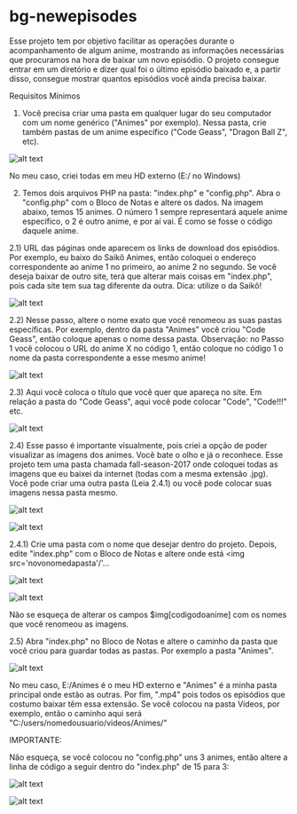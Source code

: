 # bg-newepisodes

Esse projeto tem por objetivo facilitar as operações durante o acompanhamento de algum anime, mostrando as informações necessárias que procuramos na hora de baixar um novo episódio. O projeto consegue entrar em um diretório e dizer qual foi o último episódio baixado e, a partir disso, consegue mostrar quantos episódios você ainda precisa baixar.

Requisitos Mínimos

1) Você precisa criar uma pasta em qualquer lugar do seu computador com um nome genérico ("Animes" por exemplo). Nessa pasta, crie também pastas de um anime específico ("Code Geass", "Dragon Ball Z", etc).

![alt text](https://github.com/bprojects/bg-newepisodes/blob/master/gh-img/Screenshot%20from%202017-12-06%2021-51-06.png?raw=true)

No meu caso, criei todas em meu HD externo (E:/ no Windows)

2) Temos dois arquivos PHP na pasta: "index.php" e "config.php". Abra o "config.php" com o Bloco de Notas e altere os dados. Na imagem abaixo, temos 15 animes. O número 1 sempre representará aquele anime específico, o 2 é outro anime, e por aí vai. É como se fosse o código daquele anime.

2.1) URL das páginas onde aparecem os links de download dos episódios. Por exemplo, eu baixo do Saikô Animes, então coloquei o endereço correspondente ao anime 1 no primeiro, ao anime 2 no segundo. Se você deseja baixar de outro site, terá que alterar mais coisas em "index.php", pois cada site tem sua tag diferente da outra. Dica: utilize o da Saikô!

![alt text](https://github.com/bprojects/bg-newepisodes/blob/master/gh-img/Screenshot%20from%202017-12-06%2021-59-26.png?raw=true)

2.2) Nesse passo, altere o nome exato que você renomeou as suas pastas específicas. Por exemplo, dentro da pasta "Animes" você criou "Code Geass", então coloque apenas o nome dessa pasta. Observação: no Passo 1 você colocou o URL do anime X no código 1, então coloque no código 1 o nome da pasta correspondente a esse mesmo anime!

![alt text](https://github.com/bprojects/bg-newepisodes/blob/master/gh-img/Screenshot%20from%202017-12-06%2022-04-25.png?raw=true)

2.3) Aqui você coloca o título que você quer que apareça no site. Em relação a pasta do "Code Geass", aqui você pode colocar "Code", "Code!!!" etc.

![alt text](https://github.com/bprojects/bg-newepisodes/blob/master/gh-img/Screenshot%20from%202017-12-06%2022-04-40.png?raw=true)

2.4) Esse passo é importante visualmente, pois criei a opção de poder visualizar as imagens dos animes. Você bate o olho e já o reconhece. Esse projeto tem uma pasta chamada fall-season-2017 onde coloquei todas as imagens que eu baixei da internet (todas com a mesma extensão .jpg). Você pode criar uma outra pasta (Leia 2.4.1) ou você pode colocar suas imagens nessa pasta mesmo.

![alt text](https://github.com/bprojects/bg-newepisodes/blob/master/gh-img/Screenshot%20from%202017-12-06%2022-04-57.png?raw=true)

![alt text](https://github.com/bprojects/bg-newepisodes/blob/master/gh-img/Screenshot%20from%202017-12-06%2022-16-26.png?raw=true)

2.4.1) Crie uma pasta com o nome que desejar dentro do projeto. Depois, edite "index.php" com o Bloco de Notas e altere onde está <img src='novonomedapasta'/'...

![alt text](https://github.com/bprojects/bg-newepisodes/blob/master/gh-img/Screenshot%20from%202017-12-06%2022-19-46.png?raw=true)

![alt text](https://github.com/bprojects/bg-newepisodes/blob/master/gh-img/Screenshot%20from%202017-12-06%2022-20-44.png?raw=true)

Não se esqueça de alterar os campos $img[codigodoanime] com os nomes que você renomeou as imagens.

2.5) Abra "index.php" no Bloco de Notas e altere o caminho da pasta que você criou para guardar todas as pastas. Por exemplo a pasta "Animes". 

![alt text](https://github.com/bprojects/bg-newepisodes/blob/master/gh-img/Screenshot%20from%202017-12-06%2021-41-07.png?raw=true)

No meu caso, E:/Animes é o meu HD externo e "Animes" é a minha pasta principal onde estão as outras. Por fim, ".mp4" pois todos os episódios que costumo baixar têm essa extensão. Se você colocou na pasta Vídeos, por exemplo, então o caminho aqui será "C:/users/nomedousuario/videos/Animes/"

IMPORTANTE:

Não esqueça, se você colocou no "config.php" uns 3 animes, então altere a linha de código a seguir dentro do "index.php" de 15 para 3:

![alt text](https://github.com/bprojects/bg-newepisodes/blob/master/gh-img/Screenshot%20from%202017-12-06%2022-34-29.png?raw=true)

![alt text](https://github.com/bprojects/bg-newepisodes/blob/master/gh-img/Screenshot%20from%202017-12-06%2022-37-35.png?raw=true)

